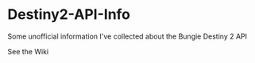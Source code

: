 # Destiny2-API-Info
Some unofficial information I've collected about the Bungie Destiny 2 API

See the Wiki
